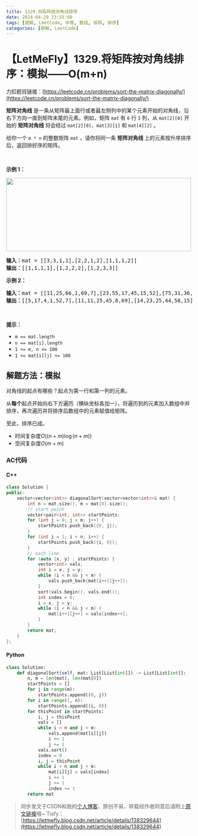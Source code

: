 ```yaml
---
title: 1329.将矩阵按对角线排序
date: 2024-04-29 23:55:09
tags: [题解, LeetCode, 中等, 数组, 矩阵, 排序]
categories: [题解, LeetCode]
---
```


# 【LetMeFly】1329.将矩阵按对角线排序：模拟——O(m+n)

力扣题目链接：[https://leetcode.cn/problems/sort-the-matrix-diagonally/](https://leetcode.cn/problems/sort-the-matrix-diagonally/)

<p><strong>矩阵对角线</strong> 是一条从矩阵最上面行或者最左侧列中的某个元素开始的对角线，沿右下方向一直到矩阵末尾的元素。例如，矩阵 <code>mat</code> 有 <code>6</code> 行 <code>3</code> 列，从 <code>mat[2][0]</code> 开始的 <strong>矩阵对角线</strong> 将会经过 <code>mat[2][0]</code>、<code>mat[3][1]</code> 和 <code>mat[4][2]</code> 。</p>

<p>给你一个 <code>m * n</code> 的整数矩阵 <code>mat</code> ，请你将同一条 <strong>矩阵对角线 </strong>上的元素按升序排序后，返回排好序的矩阵。</p>

<p> </p>

<p><strong>示例 1：</strong></p>

<p><img alt="" src="https://assets.leetcode-cn.com/aliyun-lc-upload/uploads/2020/01/25/1482_example_1_2.png" style="height: 198px; width: 500px;" /></p>

<pre>
<strong>输入：</strong>mat = [[3,3,1,1],[2,2,1,2],[1,1,1,2]]
<strong>输出：</strong>[[1,1,1,1],[1,2,2,2],[1,2,3,3]]
</pre>

<p><strong>示例 2：</strong></p>

<pre>
<strong>输入：</strong>mat = [[11,25,66,1,69,7],[23,55,17,45,15,52],[75,31,36,44,58,8],[22,27,33,25,68,4],[84,28,14,11,5,50]]
<strong>输出：</strong>[[5,17,4,1,52,7],[11,11,25,45,8,69],[14,23,25,44,58,15],[22,27,31,36,50,66],[84,28,75,33,55,68]]
</pre>

<p> </p>

<p><strong>提示：</strong></p>

<ul>
	<li><code>m == mat.length</code></li>
	<li><code>n == mat[i].length</code></li>
	<li><code>1 <= m, n <= 100</code></li>
	<li><code>1 <= mat[i][j] <= 100</code></li>
</ul>


    
## 解题方法：模拟

对角线的起点有哪些？起点为第一行和第一列的元素。

从**每个**起点开始向右下方遍历（横纵坐标各加一），将遍历到的元素加入数组中并排序，再次遍历并将排序后数组中的元素赋值给矩阵。

至此，排序已成。

+ 时间复杂度$O((n+m)\log(n + m))$
+ 空间复杂度$O(m + m)$

### AC代码

#### C++

```cpp
class Solution {
public:
    vector<vector<int>> diagonalSort(vector<vector<int>>& mat) {
        int n = mat.size(), m = mat[0].size();
        // start point
        vector<pair<int, int>> startPoints;
        for (int j = 0; j < m; j++) {
            startPoints.push_back({0, j});
        }
        for (int i = 1; i < n; i++) {
            startPoints.push_back({i, 0});
        }
        // each line
        for (auto [x, y] : startPoints) {
            vector<int> vals;
            int i = x, j = y;
            while (i < n && j < m) {
                vals.push_back(mat[i++][j++]);
            }
            sort(vals.begin(), vals.end());
            int index = 0;
            i = x, j = y;
            while (i < n && j < m) {
                mat[i++][j++] = vals[index++];
            }
        }
        return mat;
    }
};
```

#### Python

```python
class Solution:
    def diagonalSort(self, mat: List[List[int]]) -> List[List[int]]:
        n, m = len(mat), len(mat[0])
        startPoints = []
        for j in range(m):
            startPoints.append((0, j))
        for i in range(1, n):
            startPoints.append((i, 0))
        for thisPoint in startPoints:
            i, j = thisPoint
            vals = []
            while i < n and j < m:
                vals.append(mat[i][j])
                i += 1
                j += 1
            vals.sort()
            index = 0
            i, j = thisPoint
            while i < n and j < m:
                mat[i][j] = vals[index]
                i += 1
                j += 1
                index += 1
        return mat
```

> 同步发文于CSDN和我的[个人博客](https://blog.letmefly.xyz/)，原创不易，转载经作者同意后请附上[原文链接](https://blog.letmefly.xyz/2024/04/29/LeetCode%201329.%E5%B0%86%E7%9F%A9%E9%98%B5%E6%8C%89%E5%AF%B9%E8%A7%92%E7%BA%BF%E6%8E%92%E5%BA%8F/)哦~
> Tisfy：[https://letmefly.blog.csdn.net/article/details/138329644](https://letmefly.blog.csdn.net/article/details/138329644)
